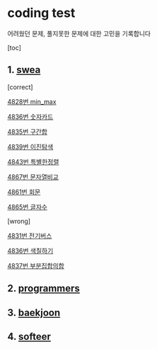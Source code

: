 # coding test



어려웠던 문제, 풀지못한 문제에 대한 고민을 기록합니다

[toc]

## 1. [swea](https://swexpertacademy.com/main/main.do)

[correct]

[4828번 min_max](https://swexpertacademy.com/main/learn/course/lectureProblemViewer.do)

[4836번 숫자카드](https://swexpertacademy.com/main/learn/course/lectureProblemViewer.do)

[4835번 구간합](https://swexpertacademy.com/main/learn/course/lectureProblemViewer.do)

[4839번 이진탐색](https://swexpertacademy.com/main/learn/course/lectureProblemViewer.do)

[4843번 특별한정렬](https://swexpertacademy.com/main/learn/course/lectureProblemViewer.do)

[4867번 문자열비교](https://swexpertacademy.com/main/learn/course/lectureProblemViewer.do)

[4861번 회문](https://swexpertacademy.com/main/learn/course/lectureProblemViewer.do)

[4865번 글자수](https://swexpertacademy.com/main/learn/course/lectureProblemViewer.do)



[wrong]

[4831번 전기버스](https://swexpertacademy.com/main/learn/course/lectureProblemViewer.do)

[4836번 색칠하기](https://swexpertacademy.com/main/learn/course/lectureProblemViewer.do)

[4837번 부분집합의합](https://swexpertacademy.com/main/learn/course/lectureProblemViewer.do)





## 2. [programmers](https://programmers.co.kr/competitions)



## 3. [baekjoon](https://www.acmicpc.net/)



## 4. [softeer](https://softeer.ai/index.do)